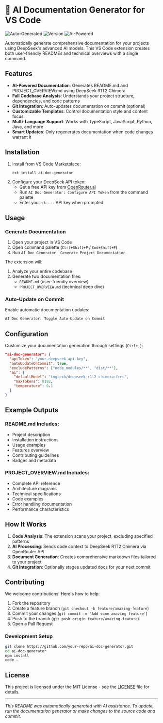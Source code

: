 
# 🤖 AI Documentation Generator for VS Code

![Auto-Generated](https://img.shields.io/badge/docs-auto--generated-brightgreen.svg)
![Version](https://img.shields.io/badge/version-1.0.0-blue.svg)
![AI-Powered](https://img.shields.io/badge/AI-Enhanced-purple.svg)

Automatically generate comprehensive documentation for your projects using DeepSeek's advanced AI models. This VS Code extension creates both user-friendly READMEs and technical overviews with a single command.

## Features

- **AI-Powered Documentation**: Generates README.md and PROJECT_OVERVIEW.md using DeepSeek R1T2 Chimera
- **Full Codebase Analysis**: Understands your project structure, dependencies, and code patterns
- **Git Integration**: Auto-updates documentation on commit (optional)
- **Customizable Templates**: Control documentation style and content focus
- **Multi-Language Support**: Works with TypeScript, JavaScript, Python, Java, and more
- **Smart Updates**: Only regenerates documentation when code changes warrant it

## Installation

1. Install from VS Code Marketplace:
   ```bash
   ext install ai-doc-generator
   ```
2. Configure your DeepSeek API token:
   - Get a free API key from [OpenRouter.ai](https://openrouter.ai/keys)
   - Run `AI Doc Generator: Configure API Token` from the command palette
   - Enter your `sk-...` API key when prompted

## Usage

### Generate Documentation
1. Open your project in VS Code
2. Open command palette (`Ctrl+Shift+P` / `Cmd+Shift+P`)
3. Run `AI Doc Generator: Generate Project Documentation`

The extension will:
1. Analyze your entire codebase
2. Generate two documentation files:
   - `README.md` (user-friendly overview)
   - `PROJECT_OVERVIEW.md` (technical deep dive)

### Auto-Update on Commit
Enable automatic documentation updates:
```bash
AI Doc Generator: Toggle Auto-Update on Commit
```

## Configuration

Customize your documentation generation through settings (`Ctrl+,`):
```json
"ai-doc-generator": {
  "apiToken": "your-deepseek-api-key",
  "autoUpdateOnCommit": true,
  "excludePatterns": ["node_modules/**", "dist/**"],
  "ai": {
    "defaultModel": "tngtech/deepseek-r1t2-chimera:free",
    "maxTokens": 8192,
    "temperature": 0.1
  }
}
```

## Example Outputs

### README.md Includes:
- Project description
- Installation instructions
- Usage examples
- Features overview
- Contributing guidelines
- Badges and metadata

### PROJECT_OVERVIEW.md Includes:
- Complete API reference
- Architecture diagrams
- Technical specifications
- Code examples
- Error handling documentation
- Performance characteristics

## How It Works

1. **Code Analysis**: The extension scans your project, excluding specified patterns
2. **AI Processing**: Sends code context to DeepSeek R1T2 Chimera via OpenRouter API
3. **Document Generation**: Creates comprehensive markdown files tailored to your project
4. **Git Integration**: Optionally stages updated docs for your next commit

## Contributing

We welcome contributions! Here's how to help:

1. Fork the repository
2. Create a feature branch (`git checkout -b feature/amazing-feature`)
3. Commit your changes (`git commit -m 'Add some amazing feature'`)
4. Push to the branch (`git push origin feature/amazing-feature`)
5. Open a Pull Request

### Development Setup
```bash
git clone https://github.com/your-repo/ai-doc-generator.git
cd ai-doc-generator
npm install
code .
```

## License

This project is licensed under the MIT License - see the [LICENSE](LICENSE) file for details.

---

*This README was automatically generated with AI assistance. To update, run the documentation generator or make changes to the source code and commit.*